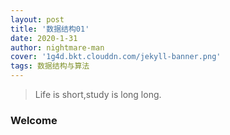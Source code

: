 ```yaml
---
layout: post
title: '数据结构01'
date: 2020-1-31
author: nightmare-man
cover: '1g4d.bkt.clouddn.com/jekyll-banner.png'
tags: 数据结构与算法
---
```


> Life is short,study is long long.

### Welcome
